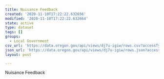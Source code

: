 ```yaml
---
title: Nuisance Feedback
created: '2020-11-10T17:22:22.632656'
modified: '2020-11-10T17:22:22.632664'
state: active
type: dataset
tags: []
groups:
  - Local Government
csv_url: 'https://data.oregon.gov/api/views/dj7u-igiw/rows.csv?accessType=DOWNLOAD'
json_url: 'https://data.oregon.gov/api/views/dj7u-igiw/rows.json?accessType=DOWNLOAD'
layout: post

---
```

Nuisance Feedback
